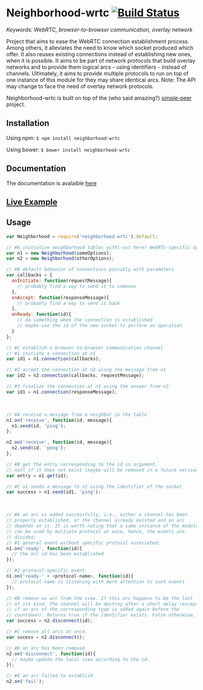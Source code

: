 # Neighborhood-wrtc [![Build Status](https://travis-ci.org/RAN3D/neighborhood-wrtc.svg?branch=master)](https://travis-ci.org/RAN3D/neighborhood-wrtc)

<i>Keywords: WebRTC, browser-to-browser communication, overlay network</i>

Project that aims to ease the WebRTC connection establishment process. Among
others, it alleviates the need to know which socket produced which offer.  It
also reuses existing connections instead of establishing new ones, when it is
possible. It aims to be part of network protocols that build overlay networks
and to provide them logical arcs - using identifiers - instead of channels.
Ultimately, it aims to provide multiple protocols to run on top of one
instance of this module for they may share identical arcs.  Note: The API may
change to face the need of overlay network protocols.

Neighborhood-wrtc is built on top of the (who said amazing?)
[simple-peer](https://github.com/feross/simple-peer) project.

## Installation

Using npm: ```$ npm install neighborhood-wrtc```

Using bower: ```$ bower install neighborhood-wrtc```

## Documentation

The documentation is avalaible [here](https://ran3d.github.io/neighborhood-wrtc/)

## [Live Example](https://ran3d.github.io/neighborhood-wrtc/example/browser.html)

## Usage

```js
var Neighborhood = require('neighborhood-wrtc').default;

// #A initialize neighborhood tables with(-out here) WebRTC-specific options
var n1 = new Neighborhood(someOptions);
var n2 = new Neighborhood(otherOptions);

// #B default behavior of connections possibly with parameters
var callbacks = {
  onInitiate: function(requestMessage){
    // probably find a way to send it to someone
  },
  onAccept: function(responseMessage){
    // probably find a way to send it back
  },
  onReady: function(id){
    // do something when the connection is established
    // maybe use the id of the new socket to perform an operation
  }
};

// #C establish a browser-to-browser communication channel
// #1 initiate a connection at n1
var id1 = n1.connection(callbacks);

// #2 accept the connection at n2 using the message from n1
var id2 = n2.connection(callbacks, requestMessage);

// #3 finalize the connection at n1 using the answer from n2
var id1 = n1.connection(responseMessage);
```

<br />

```js
// #A receive a message from a neighbor in the table
n1.on('receive', function(id, message){
  n1.send(id, 'ping');
};

n2.on('receive', function(id, message){
  n2.send(id, 'pong');
};

// #B get the entry corresponding to the id in argument,
// null if it does not exist (maybe will be removed in a future version)
var entry = n1.get(id);

// #C n1 sends a message to n2 using the identifier of the socket
var success = n1.send(id1, 'ping');
```

<br />

```js
// #A an arc is added successfully, i.e., either a channel has been
// properly established, or the channel already existed and an arc
// depends on it. It is worth noting that a same instance of the module
// can be used by multiple protocol at once, hence, the events are
// divided:
// #1 general event without specific protocol associated;
n1.on('ready', function(id){
  // the arc id has been established
});

// #2 protocol-specific event.
n1.on('ready-' + <protocol-name>, function(id){
  // protocol-name is listening with more attention to such events
});

// #B remove an arc from the view. If this arc happens to be the last
// of its kind. The channel will be destroy after a short delay (except
// if an arc of the corresponding type is added again before the
// countdown). Returns true if the identifier exists. False otherwise.
var success = n2.disconnect(id);

// #C remove all arcs at once.
var sucess = n2.disconnect();

// #D an arc has been removed
n2.on('disconnect', function(id){
  // maybe update the local view according to the id.
});

// #E an arc failed to establish
n2.on('fail');
```
